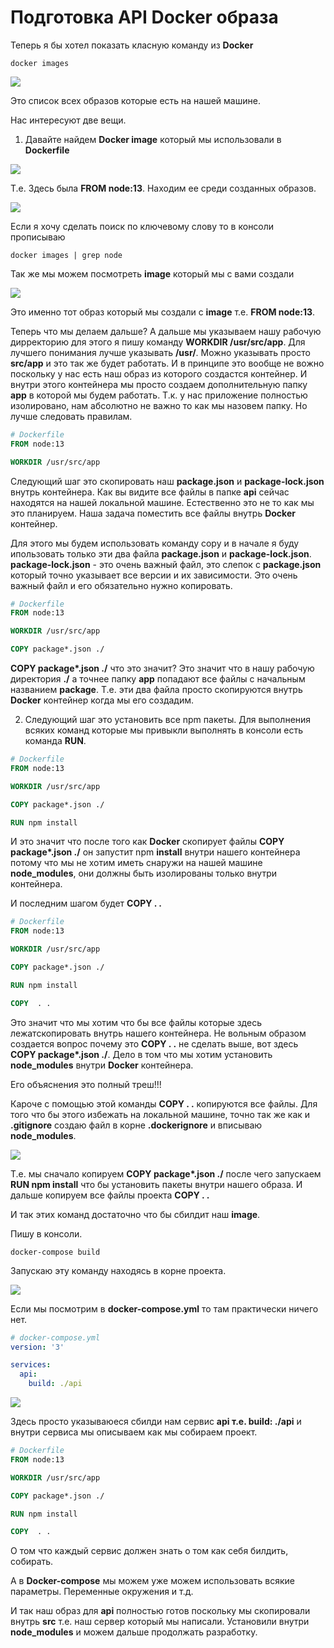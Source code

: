 # Подготовка API Docker образа

Теперь я бы хотел показать класную команду из **Docker**

```shell
docker images
```

![](img/022.png)

Это список всех образов которые есть на нашей машине.

Нас интересуют две вещи.

1. Давайте найдем **Docker image** который мы использовали в **Dockerfile**

![](img/023.png)

Т.е. Здесь была **FROM node:13**. Находим ее среди созданных образов.

![](img/024.png)

Если я хочу сделать поиск по ключевому слову то в консоли прописываю

```shell
docker images | grep node
```

Так же мы можем посмотреть **image** который мы с вами создали

![](img/025.png)

Это именно тот образ который мы создали с **image** т.е. **FROM node:13**.

Теперь что мы делаем дальше? А дальше мы указываем нашу рабочую дирректорию для этого я пишу команду **WORKDIR /usr/src/app**. Для лучшего понимания лучше указывать **/usr/**. Можно указывать просто **src/app** и это так же будет работать. И в принципе это вообще не вожно поскольку у нас есть наш образ из которого создастся контейнер. И внутри этого контейнера мы просто создаем дополнительную папку **app** в которой мы будем работать. Т.к. у нас приложение полностью изолировано, нам абсолютно не важно то как мы назовем папку. Но лучше следовать правилам.

```Dockerfile
# Dockerfile
FROM node:13

WORKDIR /usr/src/app
```

Следующий шаг это скопировать наш **package.json** и **package-lock.json** внутрь контейнера. Как вы видите все файлы в папке **api** сейчас находятся на нашей локальной машине. Естественно это не то как мы это планируем. Наша задача поместить все файлы внутрь **Docker** контейнер.

Для этого мы будем использовать команду copy и в начале я буду ипользовать только эти два файла **package.json** и **package-lock.json**. **package-lock.json** - это очень важный файл, это слепок с **package.json** который точно указывает все версии и их зависимости. Это очень важный файл и его обязательно нужно копировать.

```Dockerfile
# Dockerfile
FROM node:13

WORKDIR /usr/src/app

COPY package*.json ./
```

**COPY package\*.json ./** что это значит? Это значит что в нашу рабочую директория **./** а точнее папку **app** попадают все файлы с начальным названием **package**. Т.е. эти два файла просто скопируются внутрь **Docker** контейнер когда мы его создадим.

2. Следующий шаг это установить все npm пакеты. Для выполнения всяких команд которые мы привыкли выполнять в консоли есть команда **RUN**.

```Dockerfile
# Dockerfile
FROM node:13

WORKDIR /usr/src/app

COPY package*.json ./

RUN npm install
```

И это значит что после того как **Docker** скопирует файлы **COPY package\*.json ./** он запустит npm **install** внутри нашего контейнера потому что мы не хотим иметь снаружи на нашей машине **node_modules**, они должны быть изолированы только внутри контейнера.

И последним шагом будет **COPY . .**

```Dockerfile
# Dockerfile
FROM node:13

WORKDIR /usr/src/app

COPY package*.json ./

RUN npm install

COPY  . .
```

Это значит что мы хотим что бы все файлы которые здесь лежатскопировать внутрь нашего контейнера. Не вольным образом создается вопрос почему это **COPY . .** не сделать выше, вот здесь **COPY package\*.json ./**. Дело в том что мы хотим установить **node_modules** внутри **Docker** контейнера.

Его объяснения это полный треш!!!

Кароче с помощью этой команды **COPY . .** копируются все файлы. Для того что бы этого избежать на локальной машине, точно так же как и **.gitignore** создаю файл в корне **.dockerignore** и вписываю **node_modules**.

![](img/026.png)

Т.е. мы сначало копируем **COPY package\*.json ./** после чего запускаем **RUN npm install** что бы установить пакеты внутри нашего образа. И дальше копируем все файлы проекта **COPY . .**

И так этих команд достаточно что бы сбилдит наш **image**.

Пишу в консоли.

```shell
docker-compose build
```

Запускаю эту команду находясь в корне проекта.

![](img/027.png)

Если мы посмотрим в **docker-compose.yml** то там практически ничего нет.

```yml
# docker-compose.yml
version: '3'

services:
  api:
    build: ./api
```

![](img/028.png)

Здесь просто указываюеся сбилди нам сервис **api т.е. build: ./api** и внутри сервиса мы описываем как мы собираем проект.

```Dockerfile
# Dockerfile
FROM node:13

WORKDIR /usr/src/app

COPY package*.json ./

RUN npm install

COPY  . .
```

О том что каждый сервис должен знать о том как себя билдить, собирать.

А в **Docker-compose** мы можем уже можем использовать всякие параметры. Переменные окружения и т.д.

И так наш образ для **api** полностью готов поскольку мы скопировали внутрь **src** т.е. наш сервер который мы написали. Установили внутри **node_modules** и можем дальше продолжать разработку.
